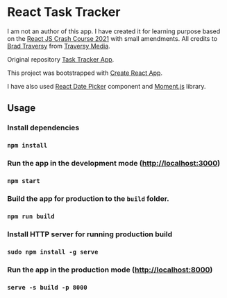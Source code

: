 # React Task Tracker

I am not an author of this app. I have created it for learning purpose based on the [React JS Crash Course 2021](https://youtu.be/w7ejDZ8SWv8) with small amendments. 
All credits to [Brad Traversy](https://github.com/bradtraversy) from [Traversy Media](https://www.youtube.com/c/TraversyMedia/featured).

Original repository [Task Tracker App](https://github.com/bradtraversy/react-crash-2021).

This project was bootstrapped with [Create React App](https://github.com/facebook/create-react-app).

I have also used [React Date Picker](https://github.com/Hacker0x01/react-datepicker) component and  [Moment.js](https://momentjs.com/) library.

## Usage

### Install dependencies

### `npm install`

### Run the app in the development mode ([http://localhost:3000](http://localhost:3000))

### `npm start`

### Build the app for production to the `build` folder.

### `npm run build`

### Install HTTP server for running production build

### `sudo npm install -g serve`

### Run the app in the production mode ([http://localhost:8000](http://localhost:8000))

### `serve -s build -p 8000`
